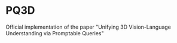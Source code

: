 # PQ3D
Official implementation of the paper "Unifying 3D Vision-Language Understanding via Promptable Queries"
